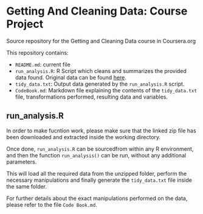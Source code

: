 Getting And Cleaning Data: Course Project
=========================================

Source repository for the Getting and Cleaning Data course in Coursera.org

This repository contains:

* `README.md`: current file
* `run_analysis.R`: R Script which cleans and summarizes the provided data found. Original data can be found [here](https://d396qusza40orc.cloudfront.net/getdata%2Fprojectfiles%2FUCI%20HAR%20Dataset.zip).
* `tidy_data.txt`: Output data generated by the `run_analysis.R` script.
* `CodeBook.md`: Markdown file explaining the contents of the `tidy_data.txt` file, transformations performed, resulting data and variables.

run_analysis.R
-------------------

In order to make fucntion work, please make sure that the linked zip file has been downloaded and extracted inside the working directory.

Once done, `run_analysis.R` can be sourcedfrom within any R environment, and then the function `run_analysis()` can be run, without any additional parameters.

This will load all the required data from the unzipped folder, perform the necessary manipulations and finally generate the `tidy_data.txt` file inside the same folder.

For further details about the exact manipulations performed on the data, please refer to the file `Code Book.md`.
